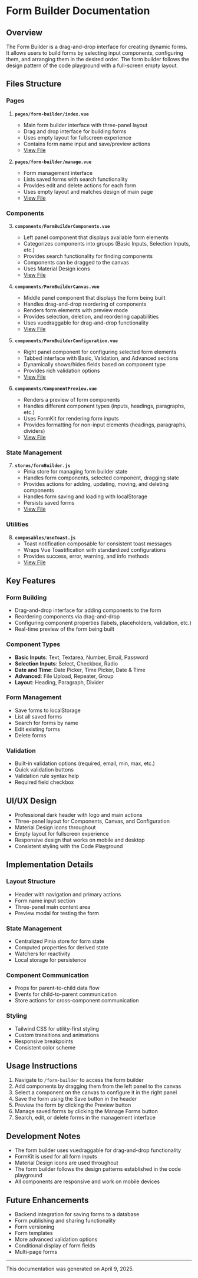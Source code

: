 # Form Builder Documentation

## Overview

The Form Builder is a drag-and-drop interface for creating dynamic forms. It allows users to build forms by selecting input components, configuring them, and arranging them in the desired order. The form builder follows the design pattern of the code playground with a full-screen empty layout.

## Files Structure

### Pages

1. **`pages/form-builder/index.vue`**
   - Main form builder interface with three-panel layout
   - Drag and drop interface for building forms
   - Uses empty layout for fullscreen experience
   - Contains form name input and save/preview actions
   - [View File](pages/form-builder/index.vue)

2. **`pages/form-builder/manage.vue`**
   - Form management interface
   - Lists saved forms with search functionality
   - Provides edit and delete actions for each form
   - Uses empty layout and matches design of main page
   - [View File](pages/form-builder/manage.vue)

### Components

3. **`components/FormBuilderComponents.vue`**
   - Left panel component that displays available form elements
   - Categorizes components into groups (Basic Inputs, Selection Inputs, etc.)
   - Provides search functionality for finding components
   - Components can be dragged to the canvas
   - Uses Material Design icons
   - [View File](components/FormBuilderComponents.vue)

4. **`components/FormBuilderCanvas.vue`**
   - Middle panel component that displays the form being built
   - Handles drag-and-drop reordering of components
   - Renders form elements with preview mode
   - Provides selection, deletion, and reordering capabilities
   - Uses vuedraggable for drag-and-drop functionality
   - [View File](components/FormBuilderCanvas.vue)

5. **`components/FormBuilderConfiguration.vue`**
   - Right panel component for configuring selected form elements
   - Tabbed interface with Basic, Validation, and Advanced sections
   - Dynamically shows/hides fields based on component type
   - Provides rich validation options
   - [View File](components/FormBuilderConfiguration.vue)

6. **`components/ComponentPreview.vue`**
   - Renders a preview of form components
   - Handles different component types (inputs, headings, paragraphs, etc.)
   - Uses FormKit for rendering form inputs
   - Provides formatting for non-input elements (headings, paragraphs, dividers)
   - [View File](components/ComponentPreview.vue)

### State Management

7. **`stores/formBuilder.js`**
   - Pinia store for managing form builder state
   - Handles form components, selected component, dragging state
   - Provides actions for adding, updating, moving, and deleting components
   - Handles form saving and loading with localStorage
   - Persists saved forms
   - [View File](stores/formBuilder.js)

### Utilities

8. **`composables/useToast.js`**
   - Toast notification composable for consistent toast messages
   - Wraps Vue Toastification with standardized configurations
   - Provides success, error, warning, and info methods
   - [View File](composables/useToast.js)

## Key Features

### Form Building
- Drag-and-drop interface for adding components to the form
- Reordering components via drag-and-drop
- Configuring component properties (labels, placeholders, validation, etc.)
- Real-time preview of the form being built

### Component Types
- **Basic Inputs**: Text, Textarea, Number, Email, Password
- **Selection Inputs**: Select, Checkbox, Radio
- **Date and Time**: Date Picker, Time Picker, Date & Time
- **Advanced**: File Upload, Repeater, Group
- **Layout**: Heading, Paragraph, Divider

### Form Management
- Save forms to localStorage
- List all saved forms
- Search for forms by name
- Edit existing forms
- Delete forms

### Validation
- Built-in validation options (required, email, min, max, etc.)
- Quick validation buttons
- Validation rule syntax help
- Required field checkbox

## UI/UX Design

- Professional dark header with logo and main actions
- Three-panel layout for Components, Canvas, and Configuration
- Material Design icons throughout
- Empty layout for fullscreen experience
- Responsive design that works on mobile and desktop
- Consistent styling with the Code Playground

## Implementation Details

### Layout Structure
- Header with navigation and primary actions
- Form name input section
- Three-panel main content area
- Preview modal for testing the form

### State Management
- Centralized Pinia store for form state
- Computed properties for derived state
- Watchers for reactivity
- Local storage for persistence

### Component Communication
- Props for parent-to-child data flow
- Events for child-to-parent communication
- Store actions for cross-component communication

### Styling
- Tailwind CSS for utility-first styling
- Custom transitions and animations
- Responsive breakpoints
- Consistent color scheme

## Usage Instructions

1. Navigate to `/form-builder` to access the form builder
2. Add components by dragging them from the left panel to the canvas
3. Select a component on the canvas to configure it in the right panel
4. Save the form using the Save button in the header
5. Preview the form by clicking the Preview button
6. Manage saved forms by clicking the Manage Forms button
7. Search, edit, or delete forms in the management interface

## Development Notes

- The form builder uses vuedraggable for drag-and-drop functionality
- FormKit is used for all form inputs
- Material Design icons are used throughout
- The form builder follows the design patterns established in the code playground
- All components are responsive and work on mobile devices

## Future Enhancements

- Backend integration for saving forms to a database
- Form publishing and sharing functionality
- Form versioning
- Form templates
- More advanced validation options
- Conditional display of form fields
- Multi-page forms

---

This documentation was generated on April 9, 2025. 